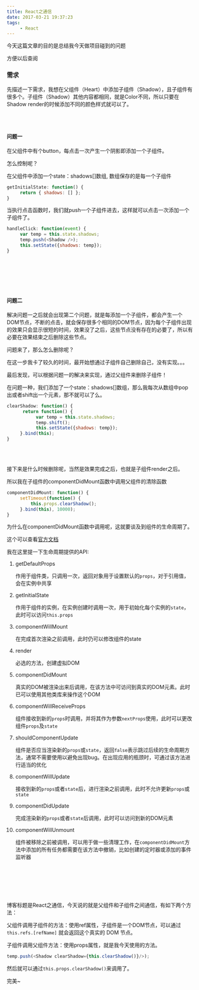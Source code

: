 ```yaml
---
title: React之通信
date: 2017-03-21 19:37:23
tags:
     - React
---
```


今天这篇文章的目的是总结我今天做项目碰到的问题

方便以后查阅

<!--more-->

### 需求

先描述一下需求，我想在父组件（Heart）中添加子组件（Shadow），且子组件有很多个。子组件（Shadow）其他内容都相同，就是Color不同，所以只要在Shadow render的时候添加不同的颜色样式就可以了。

</br></br>

#### 问题一

在父组件中有个button，每点击一次产生一个阴影即添加一个子组件。

怎么控制呢？



在父组件中添加一个state：shadows[]数组, 数组保存的是每一个子组件

```javascript
getInitialState: function() {
     return { shadows: [] };
}
```

当执行点击函数时，我们就push一个子组件进去，这样就可以点击一次添加一个子组件了。

```javascript
handleClick: function(event) {
     var temp = this.state.shadows;
     temp.push(<Shadow />);
     this.setState({shadows: temp});
}
```

</br></br>

</br></br>

#### 问题二

解决问题一之后就会出现第二个问题，就是每添加一个子组件，都会产生一个DOM节点，不断的点击，就会保存很多个相同的DOM节点，因为每个子组件出现的效果只会显示很短的时间，效果没了之后，这些节点没有存在的必要了，所以有必要在效果结束之后删除这些节点。

问题来了，那么怎么删除呢？

在这一步我卡了较久的时间，最开始想通过子组件自己删除自己，没有实现。。。

最后发现，可以根据问题一的解决来实现，通过父组件来删除子组件！

在问题一种，我们添加了一个state：shadows[]数组，那么我每次从数组中pop出或者shift出一个元素，那不就可以了么。

```javascript
clearShadow: function() {
      return function() {
           var temp = this.state.shadows;
           temp.shift();
           this.setState({shadows: temp});
     }.bind(this);
}
```

</br></br>

接下来是什么时候删除呢，当然是效果完成之后，也就是子组件render之后。

所以我在子组件的componentDidMount函数中调用父组件的清除函数

```javascript
componentDidMount: function() {
     setTimeout(function() {
         this.props.clearShadow();
     }.bind(this), 10000);
}
```



为什么在componentDidMount函数中调用呢，这就要谈及到组件的生命周期了。

这个可以查看[官方文档](https://facebook.github.io/react/docs/react-component.html)


我在这里提一下生命周期提供的API:

1. getDefaultProps

   作用于组件类，只调用一次，返回对象用于设置默认的`props`，对于引用值，会在实例中共享

2. getInitialState

   作用于组件的实例，在实例创建时调用一次，用于初始化每个实例的`state`，此时可以访问`this.props`

3. componentWillMount

   在完成首次渲染之前调用，此时仍可以修改组件的state

4. render

   必选的方法，创建虚拟DOM

5. componentDidMount

   真实的DOM被渲染出来后调用，在该方法中可访问到真实的DOM元素。此时已可以使用其他类库来操作这个DOM

6. componentWillReceiveProps

   组件接收到新的`props`时调用，并将其作为参数`nextProps`使用，此时可以更改组件`props`及`state`

7. shouldComponentUpdate

   组件是否应当渲染新的`props`或`state`，返回`false`表示跳过后续的生命周期方法，通常不需要使用以避免出现bug。在出现应用的瓶颈时，可通过该方法进行适当的优化

8. componentWillUpdate

   接收到新的`props`或者`state`后，进行渲染之前调用，此时不允许更新`props`或`state`

9. componentDidUpdate

   完成渲染新的`props`或者`state`后调用，此时可以访问到新的DOM元素

10. componentWillUnmount

    组件被移除之前被调用，可以用于做一些清理工作，在`componentDidMount`方法中添加的所有任务都需要在该方法中撤销，比如创建的定时器或添加的事件监听器



</br></br>

</br></br>

博客标题是React之通信，今天说的就是父组件和子组件之间通信，有如下两个方法：

父组件调用子组件的方法：使用ref属性，子组件是一个DOM节点，可以通过`this.refs.[refName]` 就会返回这个真实的 DOM 节点。

子组件调用父组件方法：使用props属性，就是我今天使用的方法。

```javascript
temp.push(<Shadow clearShadow={this.clearShadow()}/>);
```

然后就可以通过`this.props.clearShadow()`来调用了。



完美~